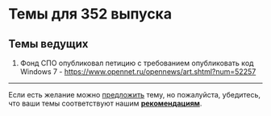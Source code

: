 # Темы для 352 выпуска

## Темы ведущих

1. Фонд СПО опубликовал петицию с требованием опубликовать код Windows 7 - https://www.opennet.ru/opennews/art.shtml?num=52257

---

Если есть желание можно [предложить](themes_from_listeners.md) тему, но пожалуйста, убедитесь, что ваши темы соответствуют нашим **[рекомендациям](Recommendations_for_the_proposed_topics.md)**.
